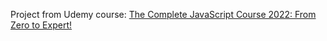 Project from Udemy course: <a href="https://www.udemy.com/course/the-complete-javascript-course/">The Complete JavaScript Course 2022: From Zero to Expert!</a>

